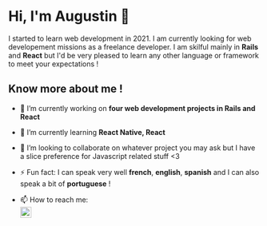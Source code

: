 <!--
**aauugguussttiinn/aauugguussttiinn** is a ✨ _special_ ✨ repository because its `README.md` (this file) appears on your GitHub profile.
-->

# Hi, I'm Augustin 👋
I started to learn web development in 2021. I am currently looking for web developement missions as a freelance developer.
I am skilful mainly in **Rails** and **React** but I'd be very pleased to learn any other language or framework to meet your expectations !


## Know more about me !

- 🔭 I’m currently working on **four web development projects in Rails and React**
- 🌱 I’m currently learning **React Native, React**
- 👯 I’m looking to collaborate on whatever project you may ask but I have a slice preference for Javascript related stuff <3
- ⚡ Fun fact: I can speak very well **french**, **english**, **spanish** and I can also speak a bit of **portuguese** !

- 📫 How to reach me: <br/>
<a href="https://www.linkedin.com/in/augustinberne/"><img align="left" alt="aauugguussttiinn | LinkedIn" width="22px" src="https://upload.wikimedia.org/wikipedia/commons/e/e9/Linkedin_icon.svg" style="max-width: 100%;"></a>
